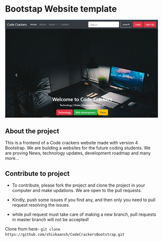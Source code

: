 # Bootstap Website template 

![Alt text](/main.png?raw=true "ScreenShot")


## About the project

This is a frontend of a Code crackers website made with version 4 Bootstrap. We are building a websites for the future coding students. We are proving News, technology updates, development roadmap and many more...

## Contribute to project

* To contribute, please fork the project and clone the project in your computer and make updations. We are open to the pull requests.

* Kindly, push some issues if you find any, and then only you need to pull request resolving the issues.

* while pull request must take care of making a new branch, pull requests in master branch will not be accepted!

Clone from here-
```git clone https://github.com/shivkaansh/CodeCrackersBootstrap.git```


